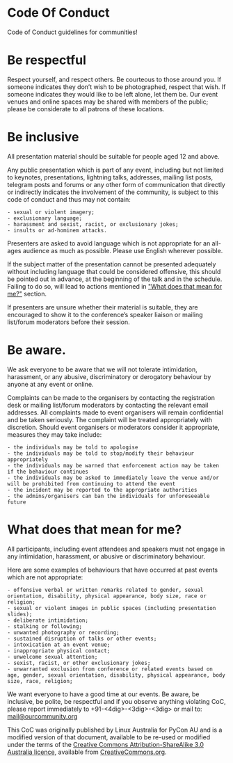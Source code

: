 # Code Of Conduct

Code of Conduct guidelines for communities!

Be respectful
=============

Respect yourself, and respect others. Be courteous to those around you. If someone indicates they don’t wish to be photographed, respect that wish. If someone indicates they would like to be left alone, let them be. Our event venues and online spaces may be shared with members of the public; please be considerate to all patrons of these locations.

Be inclusive
============

All presentation material should be suitable for people aged 12 and above.

Any public presentation which is part of any event, including but not limited to keynotes, presentations, lightning talks, addresses, mailing list posts, telegram posts and forums or any other form of communication that directly or indirectly indicates the involvement of the community, is subject to this code of conduct and thus may not contain:

    - sexual or violent imagery;
    - exclusionary language;
    - harassment and sexist, racist, or exclusionary jokes;
    - insults or ad-hominem attacks.

Presenters are asked to avoid language which is not appropriate for an all-ages audience as much as possible. Please use English wherever possible.

If the subject matter of the presentation cannot be presented adequately without including language that could be considered offensive, this should be pointed out in advance, at the beginning of the talk and in the schedule. Failing to do so, will lead to actions mentioned in ["What does that mean for me?"](#What-does-that-mean-for-me?) section.

If presenters are unsure whether their material is suitable, they are encouraged to show it to the conference’s speaker liaison or mailing list/forum moderators before their session.

Be aware.
=========

We ask everyone to be aware that we will not tolerate intimidation, harassment, or any abusive, discriminatory or derogatory behaviour by anyone at any event or online.

Complaints can be made to the organisers by contacting the registration desk or mailing list/forum moderators by contacting the relevant email addresses. All complaints made to event organisers will remain confidential and be taken seriously. The complaint will be treated appropriately with discretion. Should event organisers or moderators consider it appropriate, measures they may take include:

    - the individuals may be told to apologise
    - the individuals may be told to stop/modify their behaviour appropriately
    - the individuals may be warned that enforcement action may be taken if the behaviour continues
    - the individuals may be asked to immediately leave the venue and/or will be prohibited from continuing to attend the event
    - the incident may be reported to the appropriate authorities
    - the admins/organisers can ban the individuals for unforeseeable future

What does that mean for me?
===========================

All participants, including event attendees and speakers must not engage in any intimidation, harassment, or abusive or discriminatory behaviour.

Here are some examples of behaviours that have occurred at past events which are not appropriate:

    - offensive verbal or written remarks related to gender, sexual orientation, disability, physical appearance, body size, race or religion;
    - sexual or violent images in public spaces (including presentation slides);
    - deliberate intimidation;
    - stalking or following;
    - unwanted photography or recording;
    - sustained disruption of talks or other events;
    - intoxication at an event venue;
    - inappropriate physical contact;
    - unwelcome sexual attention;
    - sexist, racist, or other exclusionary jokes;
    - unwarranted exclusion from conference or related events based on age, gender, sexual orientation, disability, physical appearance, body size, race, religion;

We want everyone to have a good time at our events. Be aware, be inclusive, be polite, be respectful and if you observe anything violating CoC, please report immediately to +91-<4dig>-<3dig>-<3dig> or mail to: <mail@ourcommunity.org>

This CoC was originally published by Linux Australia for PyCon AU and is a modified version of that document, available to be re-used or modified under the terms of the [Creative Commons Attribution-ShareAlike 3.0 Australia licence](https://creativecommons.org/licenses/by-sa/3.0/au/), available from [CreativeCommons.org](CreativeCommons.org).
